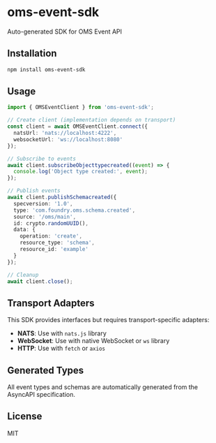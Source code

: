 # oms-event-sdk

Auto-generated SDK for OMS Event API

## Installation

```bash
npm install oms-event-sdk
```

## Usage

```typescript
import { OMSEventClient } from 'oms-event-sdk';

// Create client (implementation depends on transport)
const client = await OMSEventClient.connect({
  natsUrl: 'nats://localhost:4222',
  websocketUrl: 'ws://localhost:8080'
});

// Subscribe to events
await client.subscribeObjecttypecreated((event) => {
  console.log('Object type created:', event);
});

// Publish events
await client.publishSchemacreated({
  specversion: '1.0',
  type: 'com.foundry.oms.schema.created',
  source: '/oms/main',
  id: crypto.randomUUID(),
  data: {
    operation: 'create',
    resource_type: 'schema',
    resource_id: 'example'
  }
});

// Cleanup
await client.close();
```

## Transport Adapters

This SDK provides interfaces but requires transport-specific adapters:

- **NATS**: Use with `nats.js` library
- **WebSocket**: Use with native WebSocket or `ws` library  
- **HTTP**: Use with `fetch` or `axios`

## Generated Types

All event types and schemas are automatically generated from the AsyncAPI specification.

## License

MIT
